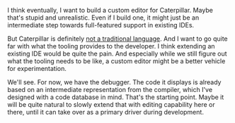 I think eventually, I want to build a custom editor for Caterpillar. Maybe
that's stupid and unrealistic. Even if I build one, it might just be an
intermediate step towards full-featured support in existing IDEs.

But Caterpillar is definitely [not a traditional language](/daily/2024-09-13).
And I want to go quite far with what the tooling provides to the developer. I
think extending an existing IDE would be quite the pain. And especially while we
still figure out what the tooling needs to be like, a custom editor might be a
better vehicle for experimentation.

We'll see. For now, we have the debugger. The code it displays is already based
on an intermediate representation from the compiler, which I've designed with a
code database in mind. That's the starting point. Maybe it will be quite natural
to slowly extend that with editing capability here or there, until it can take
over as a primary driver during development.

